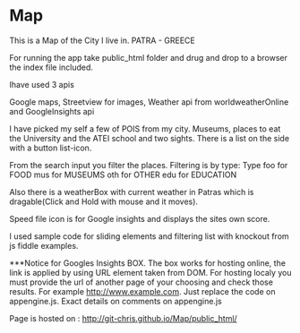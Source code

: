 # Map
This is a Map of the City I live in. PATRA - GREECE

For running the app take public_html folder and drug and drop to a browser the index file included.

Ihave used 3 apis 

Google maps, Streetview for images, Weather api from worldweatherOnline and GoogleInsights api

I have picked my self a few of POIS from my city. Museums, places to eat the University and the ATEI school and two sights.
There is a list on the side with a button list-icon. 

From the search input you filter the places. Filtering is by type:
Type foo for FOOD
     mus for MUSEUMS
     oth for OTHER
     edu for EDUCATION

Also there is a weatherBox with current weather in Patras which is dragable(Click and Hold with mouse and it moves).

Speed file icon is for Google insights and displays the sites own score.

I used sample code for sliding elements and filtering list with knockout from js fiddle examples.

***Notice for Googles Insights BOX. The box works for hosting online, the link is applied by using URL element taken from DOM. For hosting localy you must provide the url of another page of your choosing and check those results. For example
http://www.example.com. Just replace the code on appengine.js. Exact details on comments on appengine.js

Page is hosted on :
http://git-chris.github.io/Map/public_html/
